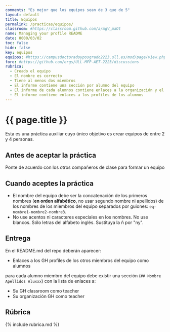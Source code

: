 ```yaml
---
comments: "Es mejor que los equipos sean de 3 que de 5"
layout: default
title: Equipos
permalink: /practicas/equipos/
classroom: #https://classroom.github.com/a/mgV_maOt
name: Managing your profile README
date: 0000/03/02
toc: false
hide: false
key: equipos
equipos: #https://campusdoctoradoyposgrado2223.ull.es/mod/page/view.php?id=839
foro: #https://github.com/orgs/ULL-MFP-AET-2223/discussions
rubrica:
  - Creado el equipo
  - El nombre es correcto
  - Tiene al menos dos miembros
  - El informe contiene una sección por alumno del equipo
  - El informe de cada alumnos contiene enlaces a la organización y el classroom 
  - El informe contiene enlaces a los profiles de los alumnos
---
```


# {{ page.title }}

Esta es una práctica auxiliar cuyo único objetivo es crear equipos de entre 2 y 4 personas. 

## Antes de aceptar la práctica

Ponte de acuerdo con los otros compañeros de clase para formar un equipo
  
## Cuando aceptes la práctica

* El nombre del equipo debe ser la concatenación de los primeros nombres (**en orden alfabético**, no usar segundo nombre ni apellidos) de los nombres de los miembros del equipo separados por guiones: `eq-nombre1-nombre2-nombre3`.
* No use acentos ni caracteres especiales en los nombres. No use blancos. Sólo letras del alfabeto inglés. Sustituya la ñ por "ny".

## Entrega 

En el README.md del repo deberán aparecer: 

* Enlaces a los GH profiles de los otros miembros del equipo como alumnos

para cada alumno miembro del equipo  debe existir una sección (`## Nombre Apellidos Aluxxx`) con la lista de enlaces a:

* Su GH classroom como teacher
* Su organización GH como teacher

## Rúbrica

{% include rubrica.md %}